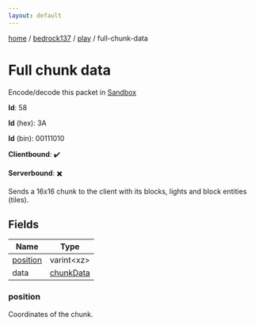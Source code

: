 ```yaml
---
layout: default
---
```


[home](/)  /  [bedrock137](/protocol/bedrock137)  /  [play](/protocol/bedrock137/play)  /  full-chunk-data

# Full chunk data

Encode/decode this packet in [Sandbox](../../../sandbox/bedrock137#play.full_chunk_data)

**Id**: 58

**Id** (hex): 3A

**Id** (bin): 00111010

**Clientbound**: ✔️

**Serverbound**: ✖️

Sends a 16x16 chunk to the client with its blocks, lights and block entities (tiles).

## Fields

Name | Type
---|---
[position](#position) | varint&lt;xz&gt;
data | [chunkData](/protocol/bedrock137/types/chunk-data)

### position

Coordinates of the chunk.
